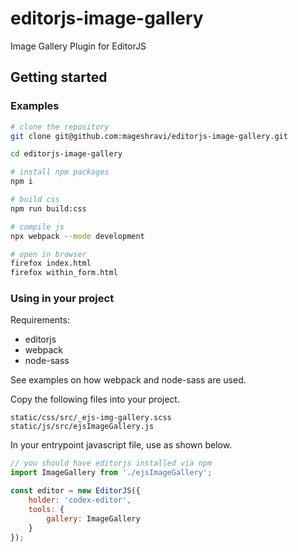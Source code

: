 # editorjs-image-gallery
Image Gallery Plugin for EditorJS

## Getting started

### Examples

```bash
# clone the repository
git clone git@github.com:mageshravi/editorjs-image-gallery.git

cd editorjs-image-gallery

# install npm packages
npm i

# build css
npm run build:css

# compile js
npx webpack --mode development

# open in browser
firefox index.html
firefox within_form.html
```

### Using in your project

Requirements:

- editorjs
- webpack
- node-sass

See examples on how webpack and node-sass are used.

Copy the following files into your project.

```
static/css/src/_ejs-img-gallery.scss
static/js/src/ejsImageGallery.js
```

In your entrypoint javascript file, use as shown below.

```javascript
// you should have editorjs installed via npm
import ImageGallery from './ejsImageGallery';

const editor = new EditorJS({
    holder: 'codex-editor',
    tools: {
        gallery: ImageGallery
    }
});
```

